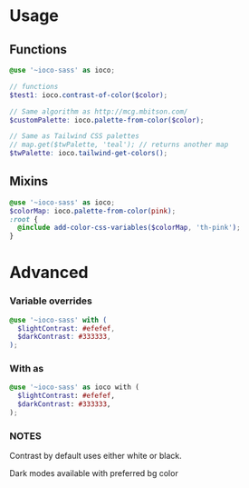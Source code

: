 # Usage

## Functions

```scss
@use '~ioco-sass' as ioco;

// functions
$test1: ioco.contrast-of-color($color);

// Same algorithm as http://mcg.mbitson.com/
$customPalette: ioco.palette-from-color($color);

// Same as Tailwind CSS palettes
// map.get($twPalette, 'teal'); // returns another map
$twPalette: ioco.tailwind-get-colors();
```

## Mixins

```scss
@use '~ioco-sass' as ioco;
$colorMap: ioco.palette-from-color(pink);
:root {
  @include add-color-css-variables($colorMap, 'th-pink');
}
```

# Advanced

### Variable overrides

```scss
@use '~ioco-sass' with (
  $lightContrast: #efefef,
  $darkContrast: #333333,
);
```

### With as

```scss
@use '~ioco-sass' as ioco with (
  $lightContrast: #efefef,
  $darkContrast: #333333,
);
```

### NOTES

Contrast by default uses either white or black.

Dark modes available with preferred bg color